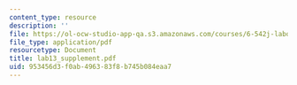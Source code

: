 ```yaml
---
content_type: resource
description: ''
file: https://ol-ocw-studio-app-qa.s3.amazonaws.com/courses/6-542j-laboratory-on-the-physiology-acoustics-and-perception-of-speech-fall-2005/953456d3f0ab496383f8b745b084eaa7_lab13_supplement.pdf
file_type: application/pdf
resourcetype: Document
title: lab13_supplement.pdf
uid: 953456d3-f0ab-4963-83f8-b745b084eaa7
---
```

